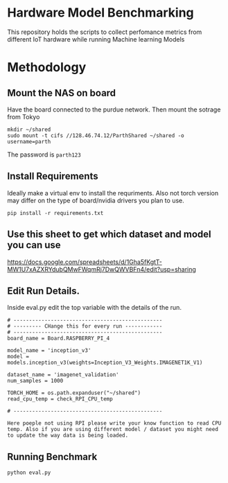# Hardware Model Benchmarking
This repository holds the scripts to collect perfomance metrics from different IoT hardware while running Machine learning Models


# Methodology

## Mount the NAS on board

Have the board connected to the purdue network. Then mount the sotrage from Tokyo
```
mkdir ~/shared
sudo mount -t cifs //128.46.74.12/ParthShared ~/shared -o username=parth
```

The password is `parth123`

## Install Requirements

Ideally make a virtual env to install the requriments. Also not torch version may differ on the type of board/nvidia drivers you plan to use.

```
pip install -r requirements.txt
```

## Use this sheet to get which dataset and model you can use

https://docs.google.com/spreadsheets/d/1Gha5fKgtT-MW1U7xAZXRYdubQMwFWqmRj7DwQWVBFn4/edit?usp=sharing

## Edit Run Details.

Inside eval.py edit the top variable with the details of the run.

```
# ------------------------------------------------
# --------- CHange this for every run ------------
# ------------------------------------------------
board_name = Board.RASPBERRY_PI_4

model_name = 'inception_v3'
model = models.inception_v3(weights=Inception_V3_Weights.IMAGENET1K_V1)

dataset_name = 'imagenet_validation'
num_samples = 1000

TORCH_HOME = os.path.expanduser("~/shared")
read_cpu_temp = check_RPI_CPU_temp

# ------------------------------------------------

Here poeple not using RPI please write your know function to read CPU temp. Also if you are using different model / dataset you might need to update the way data is being loaded.
```

## Running Benchmark
```
python eval.py
```
